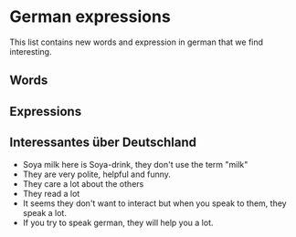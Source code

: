 # German expressions
This list contains new words and expression in german that we find interesting.

## Words

## Expressions

## Interessantes über Deutschland
* Soya milk here is Soya-drink, they don't use the term "milk"
* They are very polite, helpful and funny. 
* They care a lot about the others
* They read a lot
* It seems they don't want to interact but when you speak to them, they speak a lot.
* If you try to speak german, they will help you a lot.

